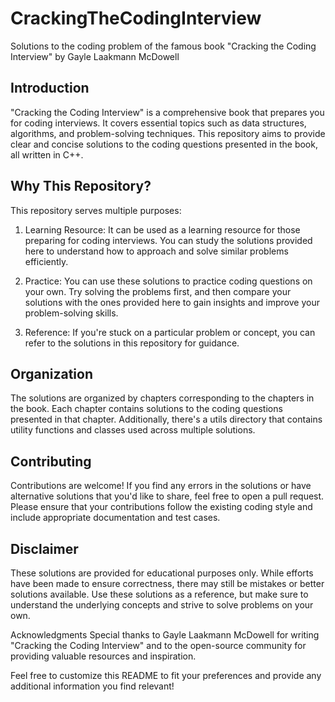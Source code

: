 # CrackingTheCodingInterview
Solutions to the coding problem of the famous book "Cracking the Coding Interview" by Gayle Laakmann McDowell

## Introduction
"Cracking the Coding Interview" is a comprehensive book that prepares you for coding interviews. It covers essential topics such as data structures, algorithms, and problem-solving techniques. This repository aims to provide clear and concise solutions to the coding questions presented in the book, all written in C++.

## Why This Repository?
This repository serves multiple purposes:

1. Learning Resource: It can be used as a learning resource for those preparing for coding interviews. You can study the solutions provided here to understand how to approach and solve similar problems efficiently.

2. Practice: You can use these solutions to practice coding questions on your own. Try solving the problems first, and then compare your solutions with the ones provided here to gain insights and improve your problem-solving skills.

3. Reference: If you're stuck on a particular problem or concept, you can refer to the solutions in this repository for guidance.

## Organization
The solutions are organized by chapters corresponding to the chapters in the book. Each chapter contains solutions to the coding questions presented in that chapter. Additionally, there's a utils directory that contains utility functions and classes used across multiple solutions.

## Contributing
Contributions are welcome! If you find any errors in the solutions or have alternative solutions that you'd like to share, feel free to open a pull request. Please ensure that your contributions follow the existing coding style and include appropriate documentation and test cases.

## Disclaimer
These solutions are provided for educational purposes only. While efforts have been made to ensure correctness, there may still be mistakes or better solutions available. Use these solutions as a reference, but make sure to understand the underlying concepts and strive to solve problems on your own.

Acknowledgments
Special thanks to Gayle Laakmann McDowell for writing "Cracking the Coding Interview" and to the open-source community for providing valuable resources and inspiration.

Feel free to customize this README to fit your preferences and provide any additional information you find relevant!

